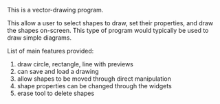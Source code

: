 This is a vector-drawing program.

This allow a user to select shapes to draw, set their properties, and draw the shapes on-screen. This type of program would typically be used to draw simple diagrams.

List of main features provided:

1) draw circle, rectangle, line with previews
2) can save and load a drawing
3) allow shapes to be moved through direct manipulation
4) shape properties can be changed through the widgets
5) erase tool to delete shapes

